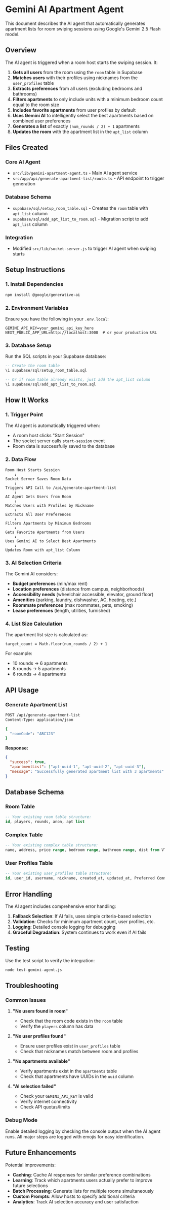 # Gemini AI Apartment Agent

This document describes the AI agent that automatically generates apartment lists for room swiping sessions using Google's Gemini 2.5 Flash model.

## Overview

The AI agent is triggered when a room host starts the swiping session. It:

1. **Gets all users** from the room using the `room` table in Supabase
2. **Matches users** with their profiles using nicknames from the `user_profiles` table
3. **Extracts preferences** from all users (excluding bedrooms and bathrooms)
4. **Filters apartments** to only include units with a minimum bedroom count equal to the room size
5. **Includes favorite apartments** from user profiles by default
6. **Uses Gemini AI** to intelligently select the best apartments based on combined user preferences
7. **Generates a list** of exactly `(num_rounds / 2) + 1` apartments
8. **Updates the room** with the apartment list in the `apt_list` column

## Files Created

### Core AI Agent
- `src/lib/gemini-apartment-agent.ts` - Main AI agent service
- `src/app/api/generate-apartment-list/route.ts` - API endpoint to trigger generation

### Database Schema
- `supabase/sql/setup_room_table.sql` - Creates the `room` table with `apt_list` column
- `supabase/sql/add_apt_list_to_room.sql` - Migration script to add `apt_list` column

### Integration
- Modified `src/lib/socket-server.js` to trigger AI agent when swiping starts

## Setup Instructions

### 1. Install Dependencies
```bash
npm install @google/generative-ai
```

### 2. Environment Variables
Ensure you have the following in your `.env.local`:
```env
GEMINI_API_KEY=your_gemini_api_key_here
NEXT_PUBLIC_APP_URL=http://localhost:3000  # or your production URL
```

### 3. Database Setup
Run the SQL scripts in your Supabase database:
```sql
-- Create the room table
\i supabase/sql/setup_room_table.sql

-- Or if room table already exists, just add the apt_list column
\i supabase/sql/add_apt_list_to_room.sql
```

## How It Works

### 1. Trigger Point
The AI agent is automatically triggered when:
- A room host clicks "Start Session" 
- The socket server calls `start-session` event
- Room data is successfully saved to the database

### 2. Data Flow
```
Room Host Starts Session
    ↓
Socket Server Saves Room Data
    ↓
Triggers API Call to /api/generate-apartment-list
    ↓
AI Agent Gets Users from Room
    ↓
Matches Users with Profiles by Nickname
    ↓
Extracts All User Preferences
    ↓
Filters Apartments by Minimum Bedrooms
    ↓
Gets Favorite Apartments from Users
    ↓
Uses Gemini AI to Select Best Apartments
    ↓
Updates Room with apt_list Column
```

### 3. AI Selection Criteria
The Gemini AI considers:
- **Budget preferences** (min/max rent)
- **Location preferences** (distance from campus, neighborhoods)
- **Accessibility needs** (wheelchair accessible, elevator, ground floor)
- **Amenities** (parking, laundry, dishwasher, AC, heating, etc.)
- **Roommate preferences** (max roommates, pets, smoking)
- **Lease preferences** (length, utilities, furnished)

### 4. List Size Calculation
The apartment list size is calculated as:
```
target_count = Math.floor(num_rounds / 2) + 1
```

For example:
- 10 rounds → 6 apartments
- 8 rounds → 5 apartments
- 6 rounds → 4 apartments

## API Usage

### Generate Apartment List
```bash
POST /api/generate-apartment-list
Content-Type: application/json

{
  "roomCode": "ABC123"
}
```

**Response:**
```json
{
  "success": true,
  "apartmentList": ["apt-uuid-1", "apt-uuid-2", "apt-uuid-3"],
  "message": "Successfully generated apartment list with 3 apartments"
}
```

## Database Schema

### Room Table
```sql
-- Your existing room table structure:
id, players, rounds, anon, apt list
```

### Complex Table  
```sql
-- Your existing complex table structure:
name, address, price range, bedroom range, bathroom range, dist from VT in miles, BT access, complex-id
```

### User Profiles Table
```sql
-- Your existing user_profiles table structure:
id, user_id, username, nickname, created_at, updated_at, Preferred Commute Time (Walk), Preferred Commute Time (Drive), Amenities, Culture, DEI, ideal_apartment, favorites
```

## Error Handling

The AI agent includes comprehensive error handling:

1. **Fallback Selection**: If AI fails, uses simple criteria-based selection
2. **Validation**: Checks for minimum apartment count, user profiles, etc.
3. **Logging**: Detailed console logging for debugging
4. **Graceful Degradation**: System continues to work even if AI fails

## Testing

Use the test script to verify the integration:
```bash
node test-gemini-agent.js
```

## Troubleshooting

### Common Issues

1. **"No users found in room"**
   - Check that the room code exists in the `room` table
   - Verify the `players` column has data

2. **"No user profiles found"**
   - Ensure user profiles exist in `user_profiles` table
   - Check that nicknames match between room and profiles

3. **"No apartments available"**
   - Verify apartments exist in the `apartments` table
   - Check that apartments have UUIDs in the `uuid` column

4. **"AI selection failed"**
   - Check your `GEMINI_API_KEY` is valid
   - Verify internet connectivity
   - Check API quotas/limits

### Debug Mode
Enable detailed logging by checking the console output when the AI agent runs. All major steps are logged with emojis for easy identification.

## Future Enhancements

Potential improvements:
- **Caching**: Cache AI responses for similar preference combinations
- **Learning**: Track which apartments users actually prefer to improve future selections
- **Batch Processing**: Generate lists for multiple rooms simultaneously
- **Custom Prompts**: Allow hosts to specify additional criteria
- **Analytics**: Track AI selection accuracy and user satisfaction
